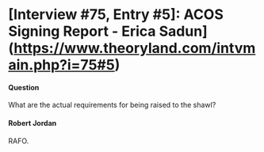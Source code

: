 # [Interview #75, Entry #5]: ACOS Signing Report - Erica Sadun](https://www.theoryland.com/intvmain.php?i=75#5)

#### Question

What are the actual requirements for being raised to the shawl?

#### Robert Jordan

RAFO.

